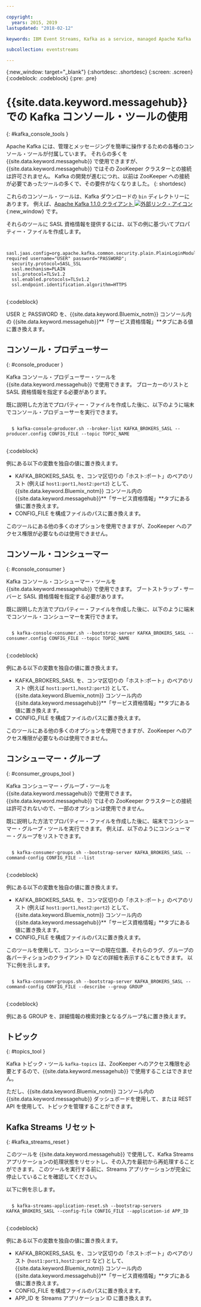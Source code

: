```yaml
---

copyright:
  years: 2015, 2019
lastupdated: "2018-02-12"

keywords: IBM Event Streams, Kafka as a service, managed Apache Kafka

subcollection: eventstreams

---
```


{:new_window: target="_blank"}
{:shortdesc: .shortdesc}
{:screen: .screen}
{:codeblock: .codeblock}
{:pre: .pre}


# {{site.data.keyword.messagehub}} での Kafka コンソール・ツールの使用
{: #kafka_console_tools }

Apache Kafka には、管理とメッセージングを簡単に操作するための各種のコンソール・ツールが付属しています。 それらの多くを {{site.data.keyword.messagehub}} で使用できますが、{{site.data.keyword.messagehub}} ではその ZooKeeper クラスターとの接続は許可されません。 Kafka の開発が進むにつれ、以前は ZooKeeper への接続が必要であったツールの多くで、その要件がなくなりました。
{: shortdesc}

これらのコンソール・ツールは、Kafka ダウンロードの <code>bin</code> ディレクトリーにあります。 例えば、[Apache Kafka 1.1.0 クライアント ![外部リンク・アイコン](../../icons/launch-glyph.svg "外部リンク・アイコン")](https://archive.apache.org/dist/kafka/1.1.0/kafka-1.1.0-src.tgz){:new_window} です。

それらのツールに SASL 資格情報を提供するには、以下の例に基づいてプロパティー・ファイルを作成します。

<pre>
<code>
  sasl.jaas.config=org.apache.kafka.common.security.plain.PlainLoginModule required username="USER" password="PASSWORD";
  security.protocol=SASL_SSL
  sasl.mechanism=PLAIN
  ssl.protocol=TLSv1.2
  ssl.enabled.protocols=TLSv1.2
  ssl.endpoint.identification.algorithm=HTTPS
</code>
</pre>
{:codeblock}

USER と PASSWORD を、{{site.data.keyword.Bluemix_notm}} コンソール内の {{site.data.keyword.messagehub}}**「サービス資格情報」**タブにある値に置き換えます。


## コンソール・プロデューサー
{: #console_producer }

Kafka コンソール・プロデューサー・ツールを {{site.data.keyword.messagehub}} で使用できます。 ブローカーのリストと SASL 資格情報を指定する必要があります。

既に説明した方法でプロパティー・ファイルを作成した後に、以下のように端末でコンソール・プロデューサーを実行できます。

<pre>
<code>
  $ kafka-console-producer.sh --broker-list KAFKA_BROKERS_SASL --producer.config CONFIG_FILE --topic TOPIC_NAME
</code>
</pre>
{:codeblock}

例にある以下の変数を独自の値に置き換えます。
* KAFKA_BROKERS_SASL を、コンマ区切りの「ホスト:ポート」のペアのリスト (例えば `host1:port1,host2:port2`) として、{{site.data.keyword.Bluemix_notm}} コンソール内の {{site.data.keyword.messagehub}}**「サービス資格情報」**タブにある値に置き換えます。 
* CONFIG_FILE を構成ファイルのパスに置き換えます。 

このツールにある他の多くのオプションを使用できますが、ZooKeeper へのアクセス権限が必要なものは使用できません。


## コンソール・コンシューマー
{: #console_consumer }

Kafka コンソール・コンシューマー・ツールを {{site.data.keyword.messagehub}} で使用できます。 ブートストラップ・サーバーと SASL 資格情報を指定する必要があります。

既に説明した方法でプロパティー・ファイルを作成した後に、以下のように端末でコンソール・コンシューマーを実行できます。

<pre>
<code>
  $ kafka-console-consumer.sh --bootstrap-server KAFKA_BROKERS_SASL --consumer.config CONFIG_FILE --topic TOPIC_NAME 
</code>
</pre>
{:codeblock}

例にある以下の変数を独自の値に置き換えます。
* KAFKA_BROKERS_SASL を、コンマ区切りの「ホスト:ポート」のペアのリスト (例えば `host1:port1,host2:port2`) として、{{site.data.keyword.Bluemix_notm}} コンソール内の {{site.data.keyword.messagehub}}**「サービス資格情報」**タブにある値に置き換えます。 
* CONFIG_FILE を構成ファイルのパスに置き換えます。 

このツールにある他の多くのオプションを使用できますが、ZooKeeper へのアクセス権限が必要なものは使用できません。


## コンシューマー・グループ
{: #consumer_groups_tool }

Kafka コンシューマー・グループ・ツールを {{site.data.keyword.messagehub}} で使用できます。 {{site.data.keyword.messagehub}} ではその ZooKeeper クラスターとの接続は許可されないので、一部のオプションは使用できません。

既に説明した方法でプロパティー・ファイルを作成した後に、端末でコンシューマー・グループ・ツールを実行できます。 例えば、以下のようにコンシューマー・グループをリストできます。

<pre>
<code>
  $ kafka-consumer-groups.sh --bootstrap-server KAFKA_BROKERS_SASL --command-config CONFIG_FILE --list
</code>
</pre>
{:codeblock}

例にある以下の変数を独自の値に置き換えます。
* KAFKA_BROKERS_SASL を、コンマ区切りの「ホスト:ポート」のペアのリスト (例えば `host1:port1,host2:port2`) として、{{site.data.keyword.Bluemix_notm}} コンソール内の {{site.data.keyword.messagehub}}**「サービス資格情報」**タブにある値に置き換えます。 
* CONFIG_FILE を構成ファイルのパスに置き換えます。

このツールを使用して、コンシューマーの現在位置、それらのラグ、グループの各パーティションのクライアント ID などの詳細を表示することもできます。 以下に例を示します。

<pre>
<code>
  $ kafka-consumer-groups.sh --bootstrap-server KAFKA_BROKERS_SASL --command-config CONFIG_FILE --describe --group GROUP
</code>
</pre>
{:codeblock}

例にある GROUP を、詳細情報の検索対象となるグループ名に置き換えます。 


## トピック
{: #topics_tool }

Kafka トピック・ツール `kafka-topics` は、ZooKeeper へのアクセス権限を必要とするので、{{site.data.keyword.messagehub}} で使用することはできません。

ただし、{{site.data.keyword.Bluemix_notm}} コンソール内の {{site.data.keyword.messagehub}} ダッシュボードを使用して、または REST API を使用して、トピックを管理することができます。


## Kafka Streams リセット
{: #kafka_streams_reset }

このツールを {{site.data.keyword.messagehub}} で使用して、Kafka Streams アプリケーションの処理状態をリセットし、その入力を最初から再処理することができます。 このツールを実行する前に、Streams アプリケーションが完全に停止していることを確認してください。

以下に例を示します。

<pre>
<code>
  $ kafka-streams-application-reset.sh --bootstrap-servers KAFKA_BROKERS_SASL --config-file CONFIG_FILE --application-id APP_ID
</code>
</pre>
{:codeblock}

例にある以下の変数を独自の値に置き換えます。
* KAFKA_BROKERS_SASL を、コンマ区切りの「ホスト:ポート」のペアのリスト (`host1:port1,host2:port2` など) として、{{site.data.keyword.Bluemix_notm}} コンソール内の {{site.data.keyword.messagehub}}**「サービス資格情報」**タブにある値に置き換えます。 
* CONFIG_FILE を構成ファイルのパスに置き換えます。 
* APP_ID を Streams アプリケーション ID に置き換えます。

